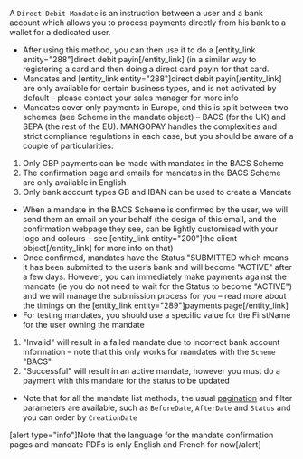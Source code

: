 A `Direct Debit Mandate` is an instruction between a user and a bank account which allows you to process payments directly from his bank to a wallet for a dedicated user.
* After using this method, you can then use it to do a [entity_link entity="288"]direct debit payin[/entity_link] (in a similar way to registering a card and then doing a direct card payin for that card.
* Mandates and [entity_link entity="288"]direct debit payin[/entity_link] are only available for certain business types, and is not activated by default – please contact your sales manager for more info
* Mandates cover only payments in Europe, and this is split between two schemes (see Scheme in the mandate object) – BACS (for the UK) and SEPA (the rest of the EU). MANGOPAY handles the complexities and strict compliance regulations in each case, but you should be aware of a couple of particularities:
1. Only GBP payments can be made with mandates in the BACS Scheme
2. The confirmation page and emails for mandates in the BACS Scheme are only available in English
3. Only bank account types GB and IBAN can be used to create a Mandate
* When a mandate in the BACS Scheme is confirmed by the user, we will send them an email on your behalf (the design of this email, and the confirmation webpage they see, can be lightly customised with your logo and colours – see [entity_link entity="200"]the client object[/entity_link] for more info on that)
* Once confirmed, mandates have the Status "SUBMITTED which means it has been submitted to the user’s bank and will become "ACTIVE" after a few days. However, you can immediately make payments against the mandate (ie you do not need to wait for the Status to become "ACTIVE") and we will manage the submission process for you – read more about the timings on the [entity_link entity="289"]payments page[/entity_link]
* For testing mandates, you should use a specific value for the FirstName for the user owning the mandate
1. "Invalid" will result in a failed mandate due to incorrect bank account information – note that this only works for mandates with the `Scheme` "BACS"
2. "Successful" will result in an active mandate, however you must do a payment with this mandate for the status to be updated
* Note that for all the mandate list methods, the usual [pagination](/guide/lists-pagination-management) and filter parameters are available, such as `BeforeDate`, `AfterDate` and `Status` and you can order by `CreationDate`

[alert type="info"]Note that the language for the mandate confirmation pages and mandate PDFs is only English and French for now[/alert]
